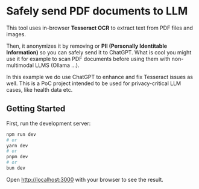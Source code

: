 # Safely send PDF documents to LLM

This tool uses in-browser **Tesseract OCR** to extract text from PDF files and images. 

Then, it anonymizes it by removing or **PII (Personally Identitable Information)** so you can safely send it to ChatGPT. 
What is cool you might use it for example to scan PDF documents before using them with non-multimodal LLMS (Ollama ...).

In this example we do use ChatGPT to enhance and fix Tesseract issues as well. 
This is a PoC project intended to be used for privacy-critical LLM cases, like health data etc.

## Getting Started

First, run the development server:

```bash
npm run dev
# or
yarn dev
# or
pnpm dev
# or
bun dev
```

Open [http://localhost:3000](http://localhost:3000) with your browser to see the result.

